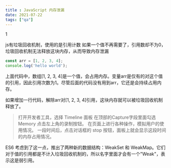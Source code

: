 ```yaml
---
title : JavaScript 内存泄漏
date: 2021-07-22
tags: ["qa"]
---
```

1
<!--more-->
js有垃圾回收机制，使用的是引用计数
如果一个值不再需要了，引用数却不为0，垃圾回收机制无法释放这块内存，从而导致内存泄漏
```javascript
const arr = [1, 2, 3, 4];
console.log('hello world');

```
上面代码中，数组[1, 2, 3, 4]是一个值，会占用内存。变量arr是仅有的对这个值的引用，因此引用次数为1。尽管后面的代码没有用到arr，它还是会持续占用内存。

如果增加一行代码，解除arr对[1, 2, 3, 4]引用，这块内存就可以被垃圾回收机制释放了。
> 打开开发者工具，选择 Timeline 面板
在顶部的Capture字段里面勾选 Memory
点击左上角的录制按钮。
在页面上进行各种操作，模拟用户的使用情况。
一段时间后，点击对话框的 stop 按钮，面板上就会显示这段时间的内存占用情况。

ES6 考虑到了这一点，推出了两种新的数据结构：WeakSet 和 WeakMap。它们对于值的引用都是不计入垃圾回收机制的，所以名字里面才会有一个"Weak"，表示这是弱引用。
